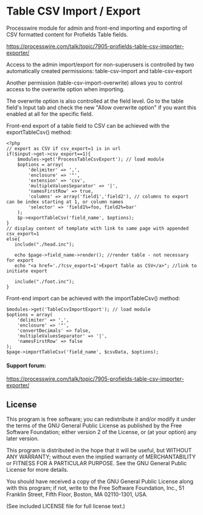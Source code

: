 Table CSV Import / Export
==========================

Processwire module for admin and front-end importing and exporting of CSV formatted content for Profields Table fields.

https://processwire.com/talk/topic/7905-profields-table-csv-importer-exporter/

Access to the admin import/export for non-superusers is controlled by two automatically created permissions: table-csv-import and table-csv-export

Another permission (table-csv-import-overwrite) allows you to control access to the overwrite option when importing.

The overwrite option is also controlled at the field level. Go to the table field's Input tab and check the new "Allow overwrite option" if you want this enabled at all for the specific field.

Front-end export of a table field to CSV can be achieved with the exportTableCsv() method:
```
<?php
// export as CSV if csv_export=1 is in url
if($input->get->csv_export==1){
	$modules->get('ProcessTableCsvExport'); // load module
	$options = array(
        'delimiter' => ',',
        'enclosure' => '"',
        'extension' => 'csv',
        'multipleValuesSeparator' => '|',
        'namesFirstRow' => true,
        'columns' => array('field1','field2'), // columns to export can be index starting at 1, or column names
        'selector' => 'field1%=foo, field2%=bar'
    );
	$p->exportTableCsv('field_name', $options);
}
// display content of template with link to same page with appended csv_export=1
else{
   include("./head.inc");

   echo $page->field_name->render(); //render table - not necessary for export
   echo "<a href='./?csv_export=1'>Export Table as CSV</a>"; //link to initiate export

   include("./foot.inc");
}
```

Front-end import can be achieved with the importTableCsv() method:
```
$modules->get('TableCsvImportExport'); // load module
$options = array(
    'delimiter' => ',',
    'enclosure' => '"',
    'convertDecimals' => false,
    'multipleValuesSeparator' => '|',
    'namesFirstRow' => false
);
$page->importTableCsv('field_name', $csvData, $options);
```

#### Support forum:
https://processwire.com/talk/topic/7905-profields-table-csv-importer-exporter/

## License

This program is free software; you can redistribute it and/or
modify it under the terms of the GNU General Public License
as published by the Free Software Foundation; either version 2
of the License, or (at your option) any later version.

This program is distributed in the hope that it will be useful,
but WITHOUT ANY WARRANTY; without even the implied warranty of
MERCHANTABILITY or FITNESS FOR A PARTICULAR PURPOSE.  See the
GNU General Public License for more details.

You should have received a copy of the GNU General Public License
along with this program; if not, write to the Free Software
Foundation, Inc., 51 Franklin Street, Fifth Floor, Boston, MA  02110-1301, USA.

(See included LICENSE file for full license text.)
